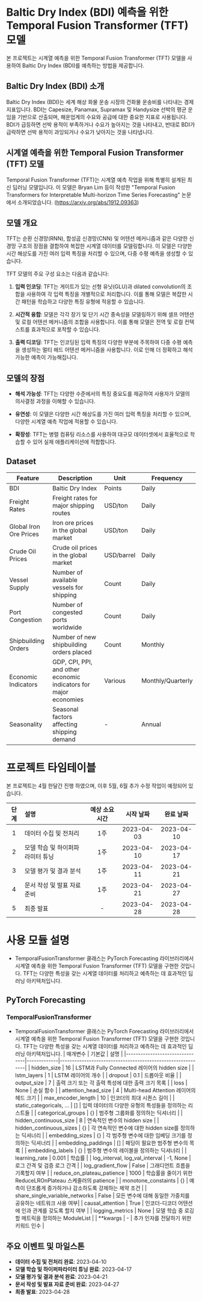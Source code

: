 # Baltic Dry Index (BDI) 예측을 위한 Temporal Fusion Transformer (TFT) 모델

본 프로젝트는 시계열 예측을 위한 Temporal Fusion Transformer (TFT) 모델을 사용하여 Baltic Dry Index (BDI)를 예측하는 방법을 제공합니다. 

## Baltic Dry Index (BDI) 소개

Baltic Dry Index (BDI)는 세계 해상 화물 운송 시장의 건화물 운송비를 나타내는 경제 지표입니다. BDI는 Capesize, Panamax, Supramax 및 Handysize 선박의 평균 운임을 기반으로 산출되며, 해운업계의 수요와 공급에 대한 중요한 지표로 사용됩니다. BDI가 급등하면 선박 용적이 부족하거나 수요가 높아지는 것을 나타내고, 반대로 BDI가 급락하면 선박 용적이 과잉되거나 수요가 낮아지는 것을 나타냅니다.

## 시계열 예측을 위한 Temporal Fusion Transformer (TFT) 모델

Temporal Fusion Transformer (TFT)는 시계열 예측 작업을 위해 특별히 설계된 최신 딥러닝 모델입니다. 이 모델은 Bryan Lim 등이 작성한 "Temporal Fusion Transformers for Interpretable Multi-horizon Time Series Forecasting" 논문에서 소개되었습니다. (https://arxiv.org/abs/1912.09363)

## 모델 개요

TFT는 순환 신경망(RNN), 합성곱 신경망(CNN) 및 어텐션 메커니즘과 같은 다양한 신경망 구조의 장점을 결합하여 복잡한 시계열 데이터를 모델링합니다. 이 모델은 다양한 시간 해상도를 가진 여러 입력 특징을 처리할 수 있으며, 다중 수평 예측을 생성할 수 있습니다.

TFT 모델의 주요 구성 요소는 다음과 같습니다:

1. **입력 인코딩**: TFT는 게이트가 있는 선형 유닛(GLU)과 dilated convolution의 조합을 사용하여 각 입력 특징을 개별적으로 처리합니다. 이를 통해 모델은 복잡한 시간 패턴을 학습하고 다양한 특징 유형에 적응할 수 있습니다.

2. **시간적 융합**: 모델은 각각 장기 및 단기 시간 종속성을 모델링하기 위해 셀프 어텐션 및 로컬 어텐션 메커니즘의 조합을 사용합니다. 이를 통해 모델은 전역 및 로컬 컨텍스트를 효과적으로 포착할 수 있습니다.

3. **출력 디코딩**: TFT는 인코딩된 입력 특징의 다양한 부분에 주목하여 다중 수평 예측을 생성하는 멀티 헤드 어텐션 메커니즘을 사용합니다. 이로 인해 더 정확하고 해석 가능한 예측이 가능해집니다.

## 모델의 장점

- **해석 가능성**: TFT는 다양한 수준에서의 특징 중요도를 제공하여 사용자가 모델의 의사결정 과정을 이해할 수 있습니다.

- **유연성**: 이 모델은 다양한 시간 해상도를 가진 여러 입력 특징을 처리할 수 있으며, 다양한 시계열 예측 작업에 적용할 수 있습니다.

- **확장성**: TFT는 병렬 컴퓨팅 리소스를 사용하여 대규모 데이터셋에서 효율적으로 학습할 수 있어 실제 애플리케이션에 적합합니다.

## Dataset

| Feature | Description | Unit | Frequency |
| ------- | ----------- | ---- | --------- |
| BDI | Baltic Dry Index | Points | Daily |
| Freight Rates | Freight rates for major shipping routes | USD/ton | Daily |
| Global Iron Ore Prices | Iron ore prices in the global market | USD/ton | Daily |
| Crude Oil Prices | Crude oil prices in the global market | USD/barrel | Daily |
| Vessel Supply | Number of available vessels for shipping | Count | Daily |
| Port Congestion | Number of congested ports worldwide | Count | Daily |
| Shipbuilding Orders | Number of new shipbuilding orders placed | Count | Monthly |
| Economic Indicators | GDP, CPI, PPI, and other economic indicators for major economies | Various | Monthly/Quarterly |
| Seasonality | Seasonal factors affecting shipping demand | - | Annual |

# 프로젝트 타임테이블

본 프로젝트는 4월 한달간 진행 하였으며, 이후 5월, 6월 추가 수정 작업이 예정되어 있습니다.

| 단계 | 설명 | 예상 소요 시간 | 시작 날짜 | 완료 날짜 |
|:---:|:---|:---:|:---:|:---:|
| 1 | 데이터 수집 및 전처리 | 1주 | 2023-04-03 | 2023-04-10 |
| 2 | 모델 학습 및 하이퍼파라미터 튜닝 | 1주 | 2023-04-10 | 2023-04-17 |
| 3 | 모델 평가 및 결과 분석 | 1주 | 2023-04-11 | 2023-04-21 |
| 4 | 문서 작성 및 발표 자료 준비 | 1주 | 2023-04-21 | 2023-04-27 |
| 5 | 최종 발표 | - | 2023-04-28 | 2023-04-28 |

# 사용 모듈 설명
  - TemporalFusionTransformer 클래스는 PyTorch Forecasting 라이브러리에서 시계열 예측을 위한 Temporal Fusion Transformer (TFT) 모델을 구현한 것입니다.
  TFT는 다양한 특성을 갖는 시계열 데이터를 처리하고 예측하는 데 효과적인 딥러닝 아키텍처입니다.


##  PyTorch Forecasting

### TemporalFusionTransformer
  - TemporalFusionTransformer 클래스는 PyTorch Forecasting 라이브러리에서 시계열 예측을 위한 Temporal Fusion Transformer (TFT) 모델을 구현한 것입니다.
  TFT는 다양한 특성을 갖는 시계열 데이터를 처리하고 예측하는 데 효과적인 딥러닝 아키텍처입니다.
| 매개변수                         | 기본값        | 설명                                                         |
|--------------------------------|-------------|------------------------------------------------------------|
| hidden_size                     | 16          | LSTM과 Fully Connected 레이어의 hidden size                 |
| lstm_layers                     | 1           | LSTM 레이어의 개수                                          |
| dropout                         | 0.1         | 드롭아웃 비율                                                |
| output_size                     | 7           | 출력 크기 또는 각 출력 특성에 대한 출력 크기 목록            |
| loss                            | None        | 손실 함수                                                   |
| attention_head_size             | 4           | Multi-head Attention 레이어의 헤드 크기                      |
| max_encoder_length              | 10          | 인코더의 최대 시퀀스 길이                                    |
| static_categoricals, ...        | []          | 입력 데이터의 다양한 유형의 특성들을 정의하는 리스트들      |
| categorical_groups              | {}          | 범주형 그룹화를 정의하는 딕셔너리                           |
| hidden_continuous_size          | 8           | 연속적인 변수의 hidden size                                 |
| hidden_continuous_sizes         | {}          | 각 연속적인 변수에 대한 hidden size를 정의하는 딕셔너리    |
| embedding_sizes                 | {}          | 각 범주형 변수에 대한 임베딩 크기를 정의하는 딕셔너리      |
| embedding_paddings              | []          | 패딩이 필요한 범주형 변수의 목록                            |
| embedding_labels                | {}          | 범주형 변수의 레이블을 정의하는 딕셔너리                   |
| learning_rate                   | 0.001       | 학습률                                                     |
| log_interval, log_val_interval  | -1, None    | 로그 간격 및 검증 로그 간격                                 |
| log_gradient_flow               | False       | 그래디언트 흐름을 기록할지 여부                             |
| reduce_on_plateau_patience      | 1000        | 학습률을 줄이기 위한 ReduceLROnPlateau 스케줄러의 patience |
| monotone_constaints             | {}          | 예측이 단조롭게 증가하거나 감소하도록 강제하는 제약 조건    |
| share_single_variable_networks  | False       | 모든 변수에 대해 동일한 가중치를 공유하는 네트워크 사용 여부|
| causal_attention                | True        | 인코더-디코더 어텐션에 인과 관계를 갖도록 할지 여부          |
| logging_metrics                 | None        | 모델 학습 중 로깅할 메트릭을 정의하는 ModuleList            |
| **kwargs                        | -           | 추가 인자를 전달하기 위한 키워드 인수                        |


## 주요 이벤트 및 마일스톤

- **데이터 수집 및 전처리 완료**: 2023-04-10
- **모델 학습 및 하이퍼파라미터 튜닝 완료**: 2023-04-17
- **모델 평가 및 결과 분석 완료**: 2023-04-21
- **문서 작성 및 발표 자료 준비 완료**: 2023-04-27
- **최종 발표**: 2023-04-28
